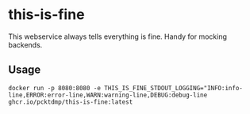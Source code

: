 # this-is-fine
This webservice always tells everything is fine.
Handy for mocking backends.

## Usage

`docker run -p 8080:8080 -e THIS_IS_FINE_STDOUT_LOGGING="INFO:info-line,ERROR:error-line,WARN:warning-line,DEBUG:debug-line ghcr.io/pcktdmp/this-is-fine:latest`
